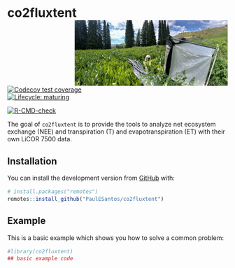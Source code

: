 
<!-- README.md is generated from README.Rmd. Please edit that file -->

# co2fluxtent <a href='https://github.com/PaulESantos/co2fluxtent'><img src='man/figures/tent.jfif' align="right" height="150" width="350" /></a>

<!-- badges: start -->

[![Codecov test
coverage](https://codecov.io/gh/r-lib/lifecycle/branch/master/graph/badge.svg)](https://codecov.io/gh/r-lib/lifecycle?branch=master)  
[![Lifecycle:
maturing](https://img.shields.io/badge/lifecycle-maturing-blue.svg)](https://lifecycle.r-lib.org/articles/stages.html#maturing)

[![R-CMD-check](https://github.com/PaulESantos/rmblflux/workflows/R-CMD-check/badge.svg)](https://github.com/PaulESantos/rmblflux/actions)
<!-- badges: end -->

The goal of `co2fluxtent` is to provide the tools to analyze net
ecosystem exchange (NEE) and transpiration (T) and evapotranspiration
(ET) with their own LiCOR 7500 data.

## Installation

You can install the development version from
[GitHub](https://github.com/) with:

``` r
# install.packages("remotes")
remotes::install_github("PaulESantos/co2fluxtent")
```

## Example

This is a basic example which shows you how to solve a common problem:

``` r
#library(co2fluxtent)
## basic example code
```
